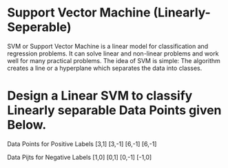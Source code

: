 # Support Vector Machine (Linearly-Seperable)
SVM or Support Vector Machine is a linear model for classification and regression problems. It can solve linear and non-linear problems and work well for many practical problems. The idea of SVM is simple: The algorithm creates a line or a hyperplane which separates the data into classes.

# Design a Linear SVM to classify Linearly separable Data Points given Below.
Data Points for Positive Labels
[3,1] [3,-1] [6,-1] [6,-1]

Data Pijts for Negative Labels
[1,0] [0,1] [0,-1] [-1,0] 

 
